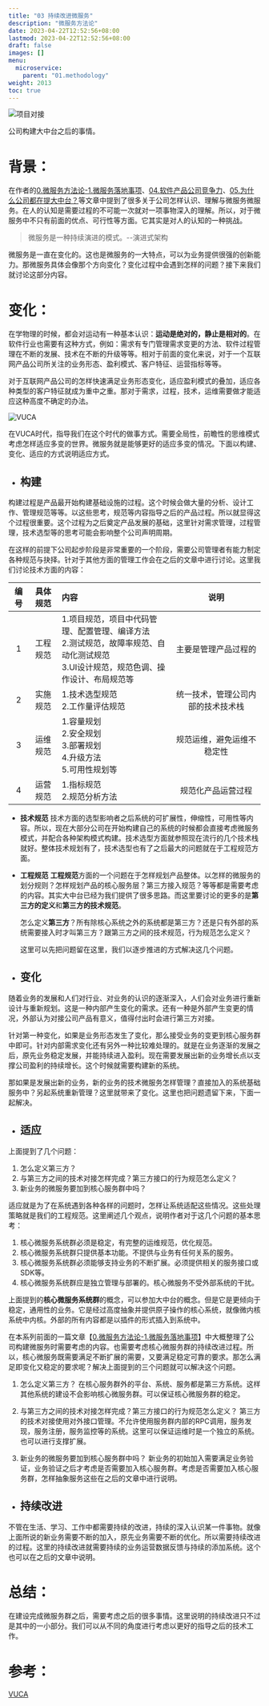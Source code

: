 ```yaml
---
title: "03 持续改进微服务"
description: "微服务方法论"
date: 2023-04-22T12:52:56+08:00
lastmod: 2023-04-22T12:52:56+08:00
draft: false
images: []
menu:
  microservice:
    parent: "01.methodology"
weight: 2013
toc: true
---
```


![项目对接](images/01-03-01.webp)

公司构建大中台之后的事情。

# 背景：

在作者的[0.微服务方法论-1.微服务落地事项](https://www.jianshu.com/p/931c7959c3ac)、[04.软件产品公司竞争力](https://www.jianshu.com/p/20412befc3b1)、[05.为什么公司都在提大中台？](https://www.jianshu.com/p/83b6a24317b1)等文章中提到了很多关于公司怎样认识、理解与微服务微服务。在人的认知是需要过程的不可能一次就对一项事物深入的理解。所以，对于微服务中不只有前面的优点、可行性等方面。它其实是对人的认知的一种挑战。

> 微服务是一种持续演进的模式。--演进式架构

微服务是一直在变化的。这也是微服务的一大特点，可以为业务提供很强的创新能力。那微服务具体会像那个方向变化？变化过程中会遇到怎样的问题？接下来我们就讨论这部分内容。

# 变化：

在学物理的时候，都会对运动有一种基本认识：**运动是绝对的，静止是相对的**。在软件行业也需要有这种方式，例如：需求有专门管理需求变更的方法、软件过程管理在不断的发展、技术在不断的升级等等。相对于前面的变化来说，对于一个互联网产品公司所关注的业务形态、盈利模式、客户特征、运营指标等等。

对于互联网产品公司的怎样快速满足业务形态变化，适应盈利模式的叠加，适应各种类型的客户特征就成为重中之重。那对于需求，过程，技术，运维需要做才能适应这种高度不确定的办法。

![VUCA](images/01-03-02.webp)

在VUCA时代，指导我们在这个时代的做事方式。需要全局性，前瞻性的思维模式考虑怎样适应多变的世界。微服务就是能够更好的适应多变的情况。下面以构建、变化、适应的方式说明适应方式。

- ## 构建
构建过程是产品最开始构建基础设施的过程。这个时候会做大量的分析、设计工作、管理规范等等。以这些思考，规范等内容指导之后的产品过程。所以就显得这个过程很重要。这个过程为之后奠定产品发展的基础，这里针对需求管理，过程管理，技术选型等的思考可能会影响整个公司声明周期。

在这样的前提下公司起步阶段是非常重要的一个阶段，需要公司管理者有能力制定各种规范与抉择。针对于其他方面的管理工作会在之后的文章中进行讨论。这里我们讨论技术方面的内容：

|编号|具体规范|内容|说明|
|:-:|:-:|:-|:-:|
|1|工程规范|1.项目规范，项目中代码管理、配置管理、编译方法<br>2.测试规范，故障率规范、自动化测试规范<br>3.UI设计规范，规范色调、操作设计、布局规范等|主要是管理产品过程的|
|2|实施规范|1.技术选型规范<br>2.工作量评估规范|统一技术，管理公司内部的技术技术栈|
|3|运维规范|1.容量规划<br>2.安全规划<br>3.部署规划<br>4.升级方法<br>5.可用性规划等|规范运维，避免运维不稳定性|
|4|运营规范|1.指标规范<br>2.规范分析方法|规范化产品运营过程|

- **技术规范**
技术方面的选型影响者之后系统的可扩展性，伸缩性，可用性等内容。所以，现在大部分公司在开始构建自己的系统的时候都会直接考虑微服务模式，并配合各种架构模式构建。技术选型方面就参照现在流行的几个技术栈就好。整体技术规划有了，技术选型也有了之后最大的问题就在于工程规范方面。

- **工程规范**
**工程规范**方面的一个问题在于怎样规划产品整体。以怎样的微服务的划分规则？怎样规划产品的核心服务层？第三方接入规范？等等都是需要考虑的内容。其实大中台已经为我们提供了很多思路。而这里要讨论的更多的是**第三方的定义**和**第三方的技术规范**。

  怎么定义**第三方**？所有除核心系统之外的系统都是第三方？还是只有外部的系统需要接入时才叫第三方？跟第三方之间的技术规范，行为规范怎么定义？

  这里可以先把问题留在这里，我们以逐步推进的方式解决这几个问题。

- ## 变化

随着业务的发展和人们对行业、对业务的认识的逐渐深入，人们会对业务进行重新设计与重新规划。这是一种内部产生变化的需求。还有一种是外部产生变更的情况，外部认为对接公司产品有意义，值得付出时会进行第三方对接。

针对第一种变化，如果是业务形态发生了变化，那么接受业务的变更到核心服务群中即可。针对内部需求变化还有另外一种比较难处理的。就是在业务逐渐的发展之后，原先业务稳定发展，并能持续进入盈利。现在需要发展出新的业务增长点以支撑公司盈利的持续增长。这个时候就需要构建新的系统。

那如果是发展出新的业务，新的业务的技术微服务怎样管理？直接加入的系统基础服务中？另起系统重新管理？这里就带来了变化。这里也把问题遗留下来，下面一起解决。

- ## 适应

上面提到了几个问题：
1. 怎么定义第三方？
2. 与第三方之间的技术对接怎样完成？第三方接口的行为规范怎么定义？
3. 新业务的微服务要加到核心服务群中吗？

适应就是为了在系统遇到各种各样的问题时，怎样让系统适配这些情况。这些处理策略就是我们的工程规范。这里阐述几个观点，说明作者对于这几个问题的基本思考：
1. 核心微服务系统群必须是稳定，有完整的运维规范，优化规范。
2. 核心微服务系统群只提供基本功能。不提供与业务有任何关系的服务。
3. 核心微服务系统群必须能够支持业务的不断扩展。必须提供相关的服务接口或SDK等。
4. 核心微服务系统群应是独立管理与部署的。核心微服务不受外部系统的干扰。

上面提到的**核心微服务系统群**的概念，可以参加大中台的概念。但是它是更倾向于稳定，通用性的业务。它是经过高度抽象并提供原子操作的核心系统，就像微内核系统中内核。外部的所有内容都是以插件的形式插入到系统中。

在本系列前面的一篇文章【[0.微服务方法论-1.微服务落地事项](https://www.jianshu.com/p/931c7959c3ac)】中大概整理了公司构建微服务时需要考虑的内容。也需要考虑核心微服务群的持续改进过程。所以，核心微服务既需要满足不断扩展的需要，又要满足稳定可靠的要求。那怎么满足即变化又稳定的要求呢？解决上面提到的三个问题就可以解决这个问题。

1. 怎么定义第三方？
  在核心服务群外的平台、系统、服务都是第三方系统。这样其他系统的建设不会影响核心微服务群。可以保证核心微服务群的稳定。

2. 与第三方之间的技术对接怎样完成？第三方接口的行为规范怎么定义？
  第三方的技术对接使用对外接口管理。不允许使用服务群内部的RPC调用，服务发现，服务注册，服务监控等的系统。这里可以保证运维时是一个独立的系统。也可以进行支撑扩展。

3. 新业务的微服务要加到核心服务群中吗？
  新业务的初始加入需要满足业务验证，业务验证之后才考虑是否需要加入核心服务群。考虑是否需要加入核心服务群，怎样抽象服务这些在之后的文章中进行说明。

- ## 持续改进
不管在生活、学习、工作中都需要持续的改进，持续的深入认识某一件事物。就像上面所说的新业务需要不断的加入，原先业务需要不断的优化。所以需要持续改进的过程。这里的持续改进就需要持续的业务运营数据反馈与持续的添加系统。这个也可以在之后的文章中说明。

# 总结：

在建设完成微服务群之后，需要考虑之后的很多事情。这里说明的持续改进只不过是其中的一小部分。我们可以从不同的角度进行考虑以更好的指导之后的技术工作。

# 参考：
[VUCA](https://wiki.mbalib.com/wiki/VUCA)
